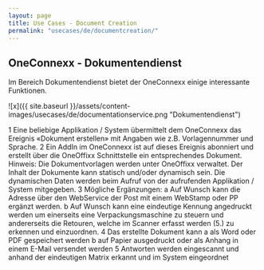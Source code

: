 ```yaml
---
layout: page
title: Use Cases - Document Creation
permalink: "usecases/de/documentcreation/"
---
```


## OneConnexx - Dokumentendienst 

Im Bereich Dokumentendienst bietet der OneConnexx einige interessante Funktionen.

![x]({{ site.baseurl }}/assets/content-images/usecases/de/documentationservice.png "Dokumentendienst")


1 Eine beliebige Applikation / System übermittelt dem OneConnexx das Ereignis «Dokument erstellen» mit Angaben wie z.B. Vorlagennummer und Sprache.
2 Ein AddIn im OneConnexx ist auf dieses Ereignis abonniert und erstellt über die OneOffixx Schnittstelle ein entsprechendes Dokument. 
Hinweis: Die Dokumentvorlagen werden unter OneOffixx verwaltet. Der Inhalt der Dokumente kann statisch und/oder dynamisch sein. Die dynamischen Daten werden beim Aufruf von der aufrufenden Applikation / System mitgegeben.
3 Mögliche Ergänzungen:
	a Auf Wunsch kann die Adresse über den WebService der Post mit einem WebStamp oder PP ergänzt werden. 
	b Auf Wunsch kann eine eindeutige Kennung angedruckt werden um einerseits eine Verpackungsmaschine zu steuern und andererseits die Retouren, welche im Scanner erfasst werden (5.) zu erkennen und einzuordnen.
4 Das erstellte Dokument kann
	a als Word oder PDF gespeichert werden
	b auf Papier ausgedruckt oder als Anhang in einem E-Mail versendet werden
5 Antworten werden eingescannt und anhand der eindeutigen Matrix erkannt und im System eingeordnet


